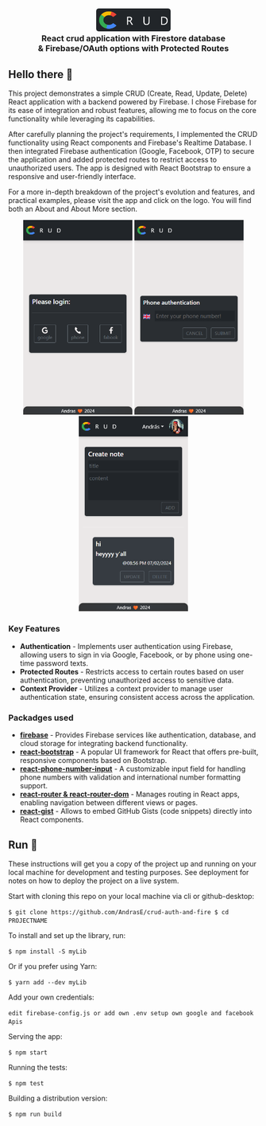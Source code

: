 <h3 align="center">
  <a href="https://crud-auth.netlify.app/" target="_blank" rel="noopener noreferrer">
  <img src="https://github.com/AndrasE/raw-readme/blob/e0ba0d38fc6f2bb201983bbc4986e59f1ae946f2/logo/crud-readme-img.png" width="150">
  </a>
  <br>
  React crud application with Firestore database
  <br>
 & Firebase/OAuth options with Protected Routes
</h3>

## Hello there 👋

This project demonstrates a simple CRUD (Create, Read, Update, Delete) React application with a backend powered by Firebase. I chose Firebase for its ease of integration and robust features, allowing me to focus on the core functionality while leveraging its capabilities.

After carefully planning the project's requirements, I implemented the CRUD functionality using React components and Firebase's Realtime Database. I then integrated Firebase authentication (Google, Facebook, OTP) to secure the application and added protected routes to restrict access to unauthorized users. The app is designed with React Bootstrap to ensure a responsive and user-friendly interface.

For a more in-depth breakdown of the project's evolution and features, and practical examples, please visit the app and click on the logo. You will find both an About and About More section.

<div align="center">
<img src="https://github.com/AndrasE/raw-readme/blob/91c885d64a6cfd8a82f56dccd0ab2e57ebefe4fb/thumbs/crud_1.png" width="220">
<img src="https://github.com/AndrasE/raw-readme/blob/91c885d64a6cfd8a82f56dccd0ab2e57ebefe4fb/thumbs/crud_2.png" width="220">
<img src="https://github.com/AndrasE/raw-readme/blob/91c885d64a6cfd8a82f56dccd0ab2e57ebefe4fb/thumbs/crud_3.png" width="220">
</div>

### Key Features

- **Authentication** - Implements user authentication using Firebase, allowing users to sign in via Google, Facebook, or by phone using one-time password texts.
- **Protected Routes** - Restricts access to certain routes based on user authentication, preventing unauthorized access to sensitive data.
- **Context Provider** - Utilizes a context provider to manage user authentication state, ensuring consistent access across the application.

### Packadges used

- **[firebase](https://www.npmjs.com/package/react-firebase)** - Provides Firebase services like authentication, database, and cloud storage for integrating backend functionality.
- **[react-bootstrap](https://react-bootstrap.netlify.app/)** - A popular UI framework for React that offers pre-built, responsive components based on Bootstrap.
- **[react-phone-number-input](https://www.npmjs.com/package/react-phone-number-input)** - A customizable input field for handling phone numbers with validation and international number formatting support.
- **[react-router & react-router-dom](https://reactrouter.com/en/main)** - Manages routing in React apps, enabling navigation between different views or pages.
- **[react-gist](https://www.npmjs.com/package/react-gist)** - Allows to embed GitHub Gists (code snippets) directly into React components.
  
## Run 🚀

These instructions will get you a copy of the project up and running on your local machine for development and testing purposes. See deployment for notes on how to deploy the project on a live system.

Start with cloning this repo on your local machine via cli or github-desktop:

`
$ git clone https://github.com/AndrasE/crud-auth-and-fire
$ cd PROJECTNAME
`

To install and set up the library, run:

`
$ npm install -S myLib
`

Or if you prefer using Yarn:

`
$ yarn add --dev myLib
`

Add your own credentials:

`
edit firebase-config.js or add own .env
setup own google and facebook Apis
`

Serving the app:

`
$ npm start
`

Running the tests:

`
$ npm test
`

Building a distribution version:

`
$ npm run build
`
